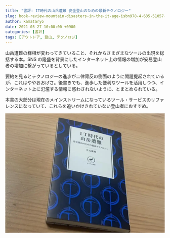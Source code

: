 ```yaml
---
title: "書評: IT時代の山岳遭難 安全登山のための最新テクノロジー"
slug: book-review-mountain-disasters-in-the-it-age-isbn978-4-635-51057-8
author: kamataryo
date: 2021-05-27 10:00:00 +0900
categories: [書評]
tags: [アウトドア, 登山, テクノロジ]
---
```

山岳遭難の様相が変わってきていること、それからさまざまなツールの出現を総括する本。SNS の隆盛を背景にしたインターネット上の情報の増加が安易登山者の増加に繋がっているとしている。

要約を見るとテクノロジーの進歩が二律背反の側面のように問題提起されているが、これはややおおげさ。後書きでも、進歩した便利なツールを活用しつつ、インターネット上に氾濫する情報に惑わされないように、とまとめられている。

本書の大部分は現在のメインストリームになっているツール・サービスのリファレンスになっていて、これらを追いかけきれていない登山者におすすめ。

![書影](featured.webp)
